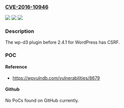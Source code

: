 ### [CVE-2016-10946](https://cve.mitre.org/cgi-bin/cvename.cgi?name=CVE-2016-10946)
![](https://img.shields.io/static/v1?label=Product&message=n%2Fa&color=blue)
![](https://img.shields.io/static/v1?label=Version&message=n%2Fa&color=blue)
![](https://img.shields.io/static/v1?label=Vulnerability&message=n%2Fa&color=brighgreen)

### Description

The wp-d3 plugin before 2.4.1 for WordPress has CSRF.

### POC

#### Reference
- https://wpvulndb.com/vulnerabilities/8679

#### Github
No PoCs found on GitHub currently.

